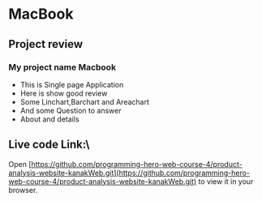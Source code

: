 # MacBook

## Project review



### My project name Macbook




<ul>
<li>This is Single page Application</li>
<li>Here is show good review</li>
<li>Some Linchart,Barchart and Areachart</li>
<li>And some Question to answer</li>
<li>About and details</li>

 </ul>



## Live code Link:\



Open [https://github.com/programming-hero-web-course-4/product-analysis-website-kanakWeb.git](https://github.com/programming-hero-web-course-4/product-analysis-website-kanakWeb.git) to view it in your browser.